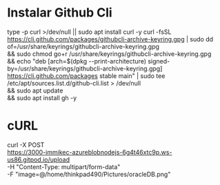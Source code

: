 # Instalar Github Cli

type -p curl >/dev/null || sudo apt install curl -y
curl -fsSL https://cli.github.com/packages/githubcli-archive-keyring.gpg | sudo dd of=/usr/share/keyrings/githubcli-archive-keyring.gpg \
&& sudo chmod go+r /usr/share/keyrings/githubcli-archive-keyring.gpg \
&& echo "deb [arch=$(dpkg --print-architecture) signed-by=/usr/share/keyrings/githubcli-archive-keyring.gpg] https://cli.github.com/packages stable main" | sudo tee /etc/apt/sources.list.d/github-cli.list > /dev/null \
&& sudo apt update \
&& sudo apt install gh -y

# cURL
curl -X POST \
https://3000-immikec-azureblobnodejs-6g4t46xtc9p.ws-us86.gitpod.io/upload \
-H "Content-Type: multipart/form-data" \
-F "image=@/home/thinkpad490/Pictures/oracleDB.png"
